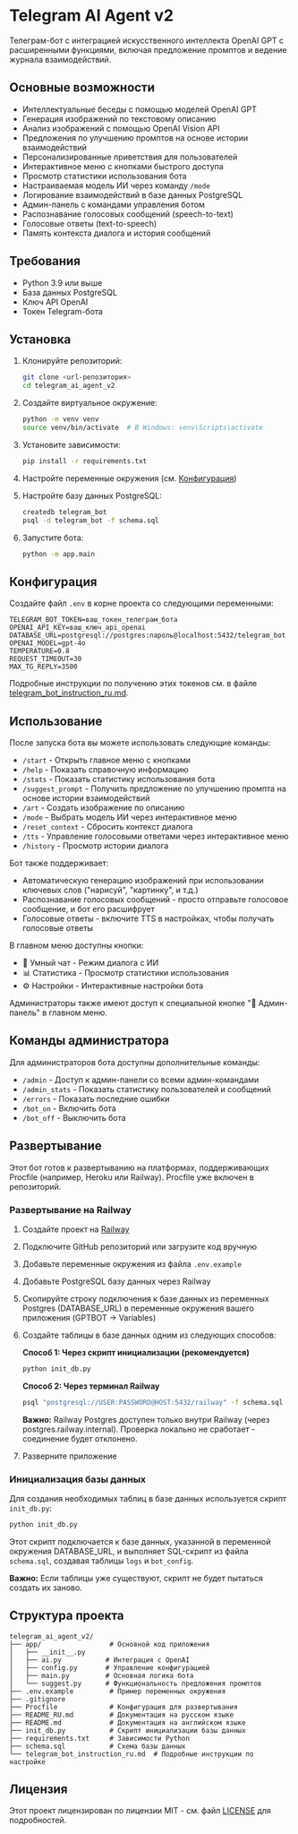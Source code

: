 # Telegram AI Agent v2

Телеграм-бот с интеграцией искусственного интеллекта OpenAI GPT с расширенными функциями, включая предложение промптов и ведение журнала взаимодействий.

## Основные возможности

- Интеллектуальные беседы с помощью моделей OpenAI GPT
- Генерация изображений по текстовому описанию
- Анализ изображений с помощью OpenAI Vision API
- Предложения по улучшению промптов на основе истории взаимодействий
- Персонализированные приветствия для пользователей
- Интерактивное меню с кнопками быстрого доступа
- Просмотр статистики использования бота
- Настраиваемая модель ИИ через команду `/mode`
- Логирование взаимодействий в базе данных PostgreSQL
- Админ-панель с командами управления ботом
- Распознавание голосовых сообщений (speech-to-text)
- Голосовые ответы (text-to-speech)
- Память контекста диалога и история сообщений

## Требования

- Python 3.9 или выше
- База данных PostgreSQL
- Ключ API OpenAI
- Токен Telegram-бота

## Установка

1. Клонируйте репозиторий:
   ```bash
   git clone <url-репозитория>
   cd telegram_ai_agent_v2
   ```

2. Создайте виртуальное окружение:
   ```bash
   python -m venv venv
   source venv/bin/activate  # В Windows: venv\Scripts\activate
   ```

3. Установите зависимости:
   ```bash
   pip install -r requirements.txt
   ```

4. Настройте переменные окружения (см. [Конфигурация](#конфигурация))

5. Настройте базу данных PostgreSQL:
   ```bash
   createdb telegram_bot
   psql -d telegram_bot -f schema.sql
   ```

6. Запустите бота:
   ```bash
   python -m app.main
   ```

## Конфигурация

Создайте файл `.env` в корне проекта со следующими переменными:

```
TELEGRAM_BOT_TOKEN=ваш_токен_телеграм_бота
OPENAI_API_KEY=ваш_ключ_api_openai
DATABASE_URL=postgresql://postgres:пароль@localhost:5432/telegram_bot
OPENAI_MODEL=gpt-4o
TEMPERATURE=0.8
REQUEST_TIMEOUT=30
MAX_TG_REPLY=3500
```

Подробные инструкции по получению этих токенов см. в файле [telegram_bot_instruction_ru.md](telegram_bot_instruction_ru.md).

## Использование

После запуска бота вы можете использовать следующие команды:

- `/start` - Открыть главное меню с кнопками
- `/help` - Показать справочную информацию
- `/stats` - Показать статистику использования бота
- `/suggest_prompt` - Получить предложение по улучшению промпта на основе истории взаимодействий
- `/art` - Создать изображение по описанию
- `/mode` - Выбрать модель ИИ через интерактивное меню
- `/reset_context` - Сбросить контекст диалога
- `/tts` - Управление голосовыми ответами через интерактивное меню
- `/history` - Просмотр истории диалога

Бот также поддерживает:
- Автоматическую генерацию изображений при использовании ключевых слов ("нарисуй", "картинку", и т.д.)
- Распознавание голосовых сообщений - просто отправьте голосовое сообщение, и бот его расшифрует
- Голосовые ответы - включите TTS в настройках, чтобы получать голосовые ответы

В главном меню доступны кнопки:
- 🧠 Умный чат - Режим диалога с ИИ
- 📊 Статистика - Просмотр статистики использования
- ⚙️ Настройки - Интерактивные настройки бота

Администраторы также имеют доступ к специальной кнопке "👑 Админ-панель" в главном меню.

## Команды администратора

Для администраторов бота доступны дополнительные команды:

- `/admin` - Доступ к админ-панели со всеми админ-командами
- `/admin_stats` - Показать статистику пользователей и сообщений
- `/errors` - Показать последние ошибки
- `/bot_on` - Включить бота
- `/bot_off` - Выключить бота

## Развертывание

Этот бот готов к развертыванию на платформах, поддерживающих Procfile (например, Heroku или Railway). Procfile уже включен в репозиторий.

### Развертывание на Railway

1. Создайте проект на [Railway](https://railway.app/)
2. Подключите GitHub репозиторий или загрузите код вручную
3. Добавьте переменные окружения из файла `.env.example`
4. Добавьте PostgreSQL базу данных через Railway
5. Скопируйте строку подключения к базе данных из переменных Postgres (DATABASE_URL) в переменные окружения вашего приложения (GPTBOT → Variables)
6. Создайте таблицы в базе данных одним из следующих способов:

   **Способ 1: Через скрипт инициализации (рекомендуется)**
   ```bash
   python init_db.py
   ```
   
   **Способ 2: Через терминал Railway**
   ```bash
   psql "postgresql://USER:PASSWORD@HOST:5432/railway" -f schema.sql
   ```
   
   **Важно:** Railway Postgres доступен только внутри Railway (через postgres.railway.internal). Проверка локально не сработает - соединение будет отклонено.

7. Разверните приложение

### Инициализация базы данных

Для создания необходимых таблиц в базе данных используется скрипт `init_db.py`:

```bash
python init_db.py
```

Этот скрипт подключается к базе данных, указанной в переменной окружения DATABASE_URL, и выполняет SQL-скрипт из файла `schema.sql`, создавая таблицы `logs` и `bot_config`.

**Важно:** Если таблицы уже существуют, скрипт не будет пытаться создать их заново.

## Структура проекта

```
telegram_ai_agent_v2/
├── app/                 # Основной код приложения
│   ├── __init__.py
│   ├── ai.py           # Интеграция с OpenAI
│   ├── config.py       # Управление конфигурацией
│   ├── main.py         # Основная логика бота
│   └── suggest.py      # Функциональность предложения промптов
├── .env.example         # Пример переменных окружения
├── .gitignore
├── Procfile             # Конфигурация для развертывания
├── README_RU.md         # Документация на русском языке
├── README.md            # Документация на английском языке
├── init_db.py           # Скрипт инициализации базы данных
├── requirements.txt     # Зависимости Python
├── schema.sql           # Схема базы данных
└── telegram_bot_instruction_ru.md  # Подробные инструкции по настройке
```

## Лицензия

Этот проект лицензирован по лицензии MIT - см. файл [LICENSE](LICENSE) для подробностей.